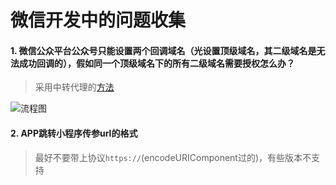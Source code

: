 # 微信开发中的问题收集

#### 1. 微信公众平台公众号只能设置两个回调域名（光设置顶级域名，其二级域名是无法成功回调的），假如同一个顶级域名下的所有二级域名需要授权怎么办？

> 采用中转代理的[方法](https://blog.csdn.net/qq_38149009/article/details/80703639)

![流程图](/resources/wechat/公众号域名授权代理流程图.png)


#### 2. APP跳转小程序传参url的格式

> 最好不要带上协议`https://`(encodeURIComponent过的)，有些版本不支持